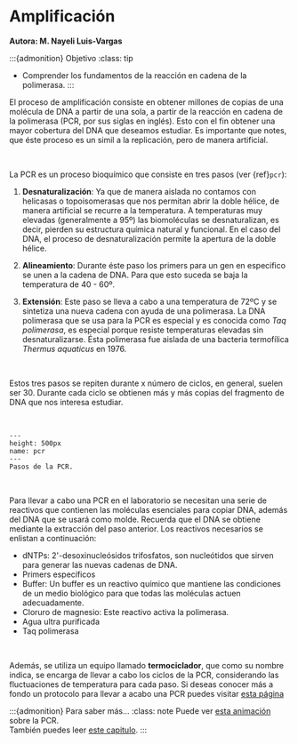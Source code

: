 # Amplificación
**Autora: M. Nayeli Luis-Vargas**

:::{admonition} Objetivo
:class: tip
* Comprender los fundamentos de la reacción en cadena de la polimerasa.
:::

El proceso de amplificación consiste en obtener millones de copias de una molécula de DNA a partir de una sola, a partir de la reacción en cadena de la polimerasa (PCR, por sus siglas en inglés). Esto con el fin obtener una mayor cobertura del DNA que deseamos estudiar. Es importante que notes, que éste proceso es un simil a la replicación, pero de manera artificial.  

<br>

La PCR es un proceso bioquímico que consiste en tres pasos (ver {ref}`pcr`):

1. **Desnaturalización**: Ya que de manera aislada no contamos con helicasas o topoisomerasas que nos permitan abrir la doble hélice, de manera artificial se recurre a la temperatura. A temperaturas muy elevadas (generalmente a 95º) las biomoléculas se desnaturalizan, es decir, pierden su estructura química natural y funcional. En el caso del DNA, el proceso de desnaturalización permite la apertura de la doble hélice.

2. **Alineamiento**: Durante éste paso los primers para un gen en especifico se unen a la cadena de DNA. Para que esto suceda se baja la temperatura de 40 - 60º.

3. **Extensión**: Este paso se lleva a cabo a una temperatura de 72ºC y se sintetiza una nueva cadena con ayuda de una polimerasa. La DNA polimerasa que se usa para la PCR es especial y es conocida como *Taq polimerasa*, es especial porque resiste temperaturas elevadas sin desnaturalizarse. Ésta polimerasa fue aislada de una bacteria termofílica *Thermus aquaticus* en 1976.

<br>

Estos tres pasos se repiten durante x número de ciclos, en general, suelen ser 30. Durante cada ciclo se obtienen más y más copias del fragmento de DNA que nos interesa estudiar.

<br>

```{figure} ../images/PCR2.png
---
height: 500px
name: pcr
---
Pasos de la PCR.
```
<br>

Para llevar a cabo una PCR en el laboratorio se necesitan una serie de reactivos que contienen las moléculas esenciales para copiar DNA, además del DNA que se usará como molde. Recuerda que el DNA se obtiene mediante la extracción del paso anterior.
Los reactivos necesarios se enlistan a continuación:
<br>

* dNTPs: 2'-desoxinucleósidos trifosfatos, son nucleótidos que sirven para generar las nuevas cadenas de DNA. 
* Primers específicos
* Buffer: Un buffer es un reactivo químico que mantiene las condiciones de un medio biológico para que todas las moléculas actuen adecuadamente.
* Cloruro de magnesio: Este reactivo activa la polimerasa.
* Agua ultra purificada
* Taq polimerasa

<br>

Además, se utiliza un equipo llamado **termociclador**, que como su nombre indica, se encarga de llevar a cabo los ciclos de la PCR, considerando las fluctuaciones de temperatura para cada paso. Si deseas conocer más a fondo un protocolo para llevar a acabo una PCR puedes visitar <a href = "https://www.sigmaaldrich.com/MX/es/technical-documents/protocol/genomics/pcr/standard-pcr">esta página</a>

:::{admonition} Para saber más...
:class: note
Puede ver <a href = "https://www.youtube.com/watch?v=2KoLnIwoZKU">esta animación</a> sobre la PCR.
<br>
También puedes leer <a href = "http://www2.inecc.gob.mx/publicaciones2/libros/710/pcr.pdf">este capitulo</a>.
:::
